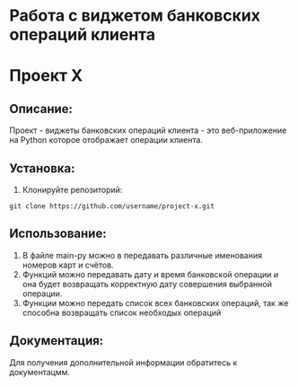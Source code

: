 # Работа с виджетом банковских операций клиента
# Проект X

## Описание:

Проект - виджеты банковских операций клиента - это веб-приложение на Python которое отображает операции клиента.

## Установка:

1. Клонируйте репозиторий:
```
git clone https://github.com/username/project-x.git
```
## Использование:

1. В файле main-ру можно в передавать различные именования номеров карт и счётов.
2. Функций можно передавать дату и время банковской операции и она будет возвращать корректную дату совершения выбранной операции.
3. Функции можно передать список всех банковских операций, так же способна возвращать список необходых операций

## Документация:

Для получения дополнительной информации обратитесь к документацмм.
